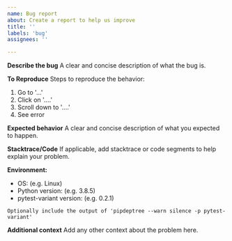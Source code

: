 ```yaml
---
name: Bug report
about: Create a report to help us improve
title: ''
labels: 'bug'
assignees: ''

---
```


**Describe the bug**
A clear and concise description of what the bug is.

**To Reproduce**
Steps to reproduce the behavior:

1. Go to '...'
2. Click on '....'
3. Scroll down to '....'
4. See error

**Expected behavior**
A clear and concise description of what you expected to happen.

**Stacktrace/Code**
If applicable, add stacktrace or code segments to help explain your problem.

**Environment:**

+ OS: (e.g. Linux)
+ Python version: (e.g. 3.8.5)
+ pytest-variant version: (e.g. 0.2.1)

```text
Optionally include the output of 'pipdeptree --warn silence -p pytest-variant'
```

**Additional context**
Add any other context about the problem here.
